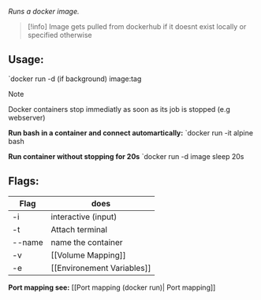 *Runs a docker image.*

>[!info]
>Image gets pulled from dockerhub if it doesnt exist locally or specified otherwise

## Usage:
`docker run -d (if background) image:tag 

>[!note]
>Docker containers stop immediatly as soon as its job is stopped (e.g webserver)

**Run bash in a container and connect automartically:**
`docker run -it alpine bash

**Run container without stopping for 20s**
`docker run -d image sleep 20s

## Flags:
| Flag   | does                |
| ------ | ------------------- |
| -i     | interactive (input) |
| -t     | Attach terminal     |
| --name | name the container  |
| -v     | [[Volume Mapping]]  |
| -e     | [[Environement Variables]]                    |

**Port mapping see:** [[Port mapping (docker run)| Port mapping]]

